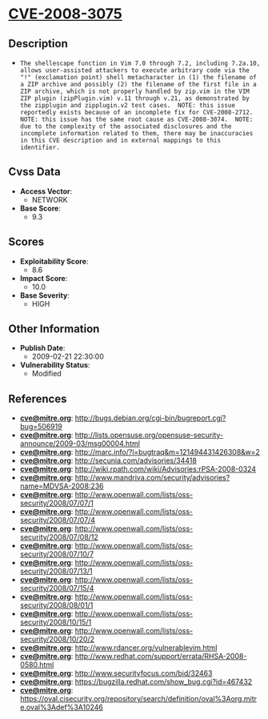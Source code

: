 
# [CVE-2008-3075](https://cve.mitre.org/cgi-bin/cvename.cgi?name=CVE-2008-3075)

## Description

- `The shellescape function in Vim 7.0 through 7.2, including 7.2a.10, allows user-assisted attackers to execute arbitrary code via the "!" (exclamation point) shell metacharacter in (1) the filename of a ZIP archive and possibly (2) the filename of the first file in a ZIP archive, which is not properly handled by zip.vim in the VIM ZIP plugin (zipPlugin.vim) v.11 through v.21, as demonstrated by the zipplugin and zipplugin.v2 test cases.  NOTE: this issue reportedly exists because of an incomplete fix for CVE-2008-2712.  NOTE: this issue has the same root cause as CVE-2008-3074.  NOTE: due to the complexity of the associated disclosures and the incomplete information related to them, there may be inaccuracies in this CVE description and in external mappings to this identifier.`

## Cvss Data

- **Access Vector**:
  - NETWORK
- **Base Score**:
  - 9.3

## Scores

- **Exploitability Score**:
  - 8.6
- **Impact Score**:
  - 10.0
- **Base Severity**:
  - HIGH

## Other Information

- **Publish Date**:
  - 2009-02-21 22:30:00
- **Vulnerability Status**:
  - Modified

## References

- **cve@mitre.org**: http://bugs.debian.org/cgi-bin/bugreport.cgi?bug=506919
- **cve@mitre.org**: http://lists.opensuse.org/opensuse-security-announce/2009-03/msg00004.html
- **cve@mitre.org**: http://marc.info/?l=bugtraq&m=121494431426308&w=2
- **cve@mitre.org**: http://secunia.com/advisories/34418
- **cve@mitre.org**: http://wiki.rpath.com/wiki/Advisories:rPSA-2008-0324
- **cve@mitre.org**: http://www.mandriva.com/security/advisories?name=MDVSA-2008:236
- **cve@mitre.org**: http://www.openwall.com/lists/oss-security/2008/07/07/1
- **cve@mitre.org**: http://www.openwall.com/lists/oss-security/2008/07/07/4
- **cve@mitre.org**: http://www.openwall.com/lists/oss-security/2008/07/08/12
- **cve@mitre.org**: http://www.openwall.com/lists/oss-security/2008/07/10/7
- **cve@mitre.org**: http://www.openwall.com/lists/oss-security/2008/07/13/1
- **cve@mitre.org**: http://www.openwall.com/lists/oss-security/2008/07/15/4
- **cve@mitre.org**: http://www.openwall.com/lists/oss-security/2008/08/01/1
- **cve@mitre.org**: http://www.openwall.com/lists/oss-security/2008/10/15/1
- **cve@mitre.org**: http://www.openwall.com/lists/oss-security/2008/10/20/2
- **cve@mitre.org**: http://www.rdancer.org/vulnerablevim.html
- **cve@mitre.org**: http://www.redhat.com/support/errata/RHSA-2008-0580.html
- **cve@mitre.org**: http://www.securityfocus.com/bid/32463
- **cve@mitre.org**: https://bugzilla.redhat.com/show_bug.cgi?id=467432
- **cve@mitre.org**: https://oval.cisecurity.org/repository/search/definition/oval%3Aorg.mitre.oval%3Adef%3A10246
